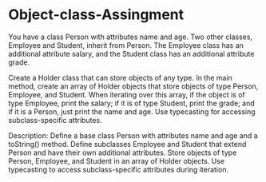 # Object-class-Assingment

You have a class Person with attributes name and age. Two other classes, Employee and Student, inherit from Person. The Employee class has an additional attribute salary, and the Student class has an additional attribute grade.

Create a Holder class that can store objects of any type. In the main method, create an array of Holder objects that store objects of type Person, Employee, and Student. When iterating over this array, if the object is of type Employee, print the salary; if it is of type Student, print the grade; and if it is a Person, just print the name and age. Use typecasting for accessing subclass-specific attributes.

Description:
Define a base class Person with attributes name and age and a toString() method.
Define subclasses Employee and Student that extend Person and have their own additional attributes.
Store objects of type Person, Employee, and Student in an array of Holder objects.
Use typecasting to access subclass-specific attributes during iteration.
